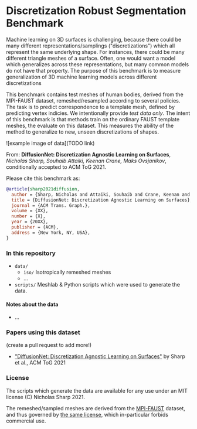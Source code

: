 # Discretization Robust Segmentation Benchmark

Machine learning on 3D surfaces is challenging, because there could be many different representations/samplings ("discretizations") which all represent the same underlying shape. For instances, there could be many different triangle meshes of a surface. Often, one would want a model which generalizes across these representations, but many common models do not have that property. The purpose of this benchmark is to measure generalization of 3D machine learning models across different discretizations

This benchmark contains test meshes of human bodies, derived from the MPI-FAUST dataset, remeshed/resampled according to several policies. The task is to predict correspondence to a template mesh, defined by predicting vertex indicies. We intentionally provide *test data only*. The intent of this benchmark is that methods train on the ordinary FAUST template meshes, the evaluate on this dataset. This measures the ability of the method to generalize to new, unseen discretizations of shapes.

![example image of data](TODO link)

From: **DiffusionNet: Discretization Agnostic Learning on Surfaces**, *Nicholas Sharp, Souhaib Attaiki, Keenan Crane, Maks Ovsjanikov*, conditionally accepted to ACM ToG 2021.

Please cite this benchmark as:
```bib
@article{sharp2021diffusion,
  author = {Sharp, Nicholas and Attaiki, Souhaib and Crane, Keenan and Ovsjanikov, Maks},
  title = {DiffusionNet: Discretization Agnostic Learning on Surfaces},
  journal = {ACM Trans. Graph.},
  volume = {XX},
  number = {X},
  year = {20XX},
  publisher = {ACM},
  address = {New York, NY, USA},
}
```


### In this repository
- `data/` 
  - `iso/` Isotropically remeshed meshes
  - ...
- `scripts/` Meshlab & Python scripts which were used to generate the data.

#### Notes about the data
- ...


### Papers using this dataset
(create a pull request to add more!)
- ["DiffusionNet: Discretization Agnostic Learning on Surfaces"](https://arxiv.org/abs/2012.00888) by Sharp et al., ACM ToG 2021

### License

The scripts which generate the data are available for any use under an MIT license (C) Nicholas Sharp 2021.

The remeshed/sampled meshes are derived from the [MPI-FAUST](http://faust.is.tue.mpg.de/) dataset, and thus governed by [the same license](http://faust.is.tue.mpg.de/data_license), which in-particular forbids commercial use.
